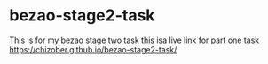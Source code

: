 # bezao-stage2-task
This is for my bezao stage two task
this isa live link for part one task https://chizober.github.io/bezao-stage2-task/
